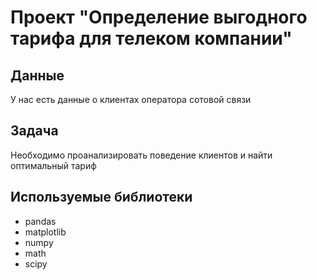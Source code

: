 # Проект "Определение выгодного тарифа для телеком компании"
## Данные
 У нас есть данные о клиентах оператора сотовой связи

## Задача
Необходимо проанализировать поведение клиентов и найти оптимальный тариф

## Используемые библиотеки
- pandas
- matplotlib
- numpy
- math
- scipy
